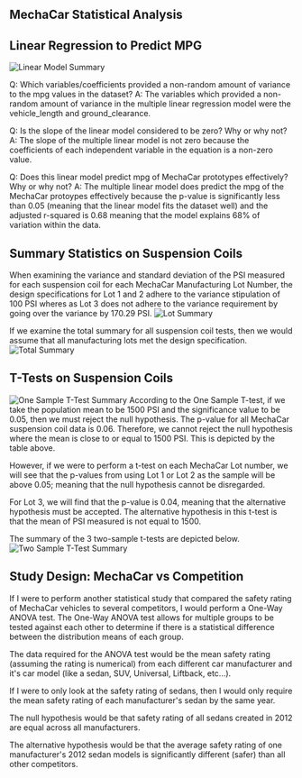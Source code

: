 ## MechaCar Statistical Analysis

## Linear Regression to Predict MPG
![Linear Model Summary]()

Q: Which variables/coefficients provided a non-random amount of variance to the mpg values in the dataset?
A: The variables which provided a non-random amount of variance in the multiple linear regression model were the vehicle_length and ground_clearance.

Q: Is the slope of the linear model considered to be zero? Why or why not?
A: The slope of the multiple linear model is not zero because the coefficients of each independent variable in the equation is a non-zero value.

Q: Does this linear model predict mpg of MechaCar prototypes effectively? Why or why not?
A: The multiple linear model does predict the mpg of the MechaCar protoypes effectively because the p-value is significantly less than 0.05 (meaning that the linear model fits the dataset well) and the adjusted r-squared is 0.68 meaning that the model explains 68% of variation within the data.

## Summary Statistics on Suspension Coils
When examining the variance and standard deviation of the PSI measured for each suspension coil for each MechaCar Manufacturing Lot Number, the design specifications for Lot 1 and 2 adhere to the variance stipulation of 100 PSI wheres as Lot 3 does not adhere to the variance requirement by going over the variance by 170.29 PSI.
![Lot Summary]()

If we examine the total summary for all suspension coil tests, then we would assume that all manufacturing lots met the design specification.
![Total Summary]()

## T-Tests on Suspension Coils
![One Sample T-Test Summary]()
According to the One Sample T-test, if we take the population mean to be 1500 PSI and the significance value to be 0.05, then we must reject the null hypothesis. The p-value for all MechaCar suspension coil data is 0.06. Therefore, we cannot reject the null hypothesis where the mean is close to or equal to 1500 PSI. This is depicted by the table above.

However, if we were to perform a t-test on each MechaCar Lot number, we will see that the p-values from using Lot 1 or Lot 2 as the sample will be above 0.05; meaning that the null hypothesis cannot be disregarded.

For Lot 3, we will find that the p-value is 0.04, meaning that the alternative hypothesis must be accepted. The alternative hypothesis in this t-test is that the mean of PSI measured is not equal to 1500. 

The summary of the 3 two-sample t-tests are depicted below.
![Two Sample T-Test Summary]()

## Study Design: MechaCar vs Competition
If I were to perform another statistical study that compared the safety rating of MechaCar vehicles to several competitors, I would perform a One-Way ANOVA test.  The One-Way ANOVA test allows for multiple groups to be tested against each other to determine if there is a statistical difference between the distribution means of each group.

The data required for the ANOVA test would be the mean safety rating (assuming the rating is numerical) from each different car manufacturer and it's car model (like a sedan, SUV, Universal, Liftback, etc...).

If I were to only look at the safety rating of sedans, then I would only require the mean safety rating of each manufacturer's sedan by the same year. 

The null hypothesis would be that safety rating of all sedans created in 2012 are equal across all manufacturers.

The alternative hypothesis would be that the average safety rating of one manufacturer's 2012 sedan models is significantly different (safer) than all other competitors.